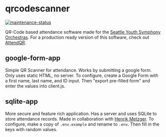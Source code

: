 # qrcodescanner
[![maintenance-status](https://img.shields.io/badge/maintenance-deprecated-red.svg)](https://gist.github.com/taiki-e/ad73eaea17e2e0372efb76ef6b38f17b)

QR-Code based attendance software made for the [Seattle Youth Symphony Orchestras](https://syso.org/). For a production ready version of this software, check out [AttendQR](https://attendqr.com).

## google-form-app

Simple QR Scanner for attendance. Works by submitting a google form. Only uses static HTML, no server. To configure, create a Google Form with a first name, last name, and ID input. Then "export pre-filled form" and enter the values into client.js.

## sqlite-app

More secure and feature rich application. Has a server and uses SQLite to store attendance records. Made in collaboration with [Henrik Metzger](https://www.linkedin.com/in/henrikmetzger/). To configure, make a copy of `.env.example` and rename to `.env`. Then fill in the keys with random values.
